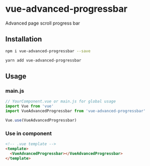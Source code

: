 # vue-advanced-progressbar
Advanced page scroll progress bar

## Installation

``` bash
npm i vue-advanced-progressbar --save
```

``` bash
yarn add vue-advanced-progressbar
```

## Usage

### main.js

``` javascript
// YourComponent.vue or main.js for global usage
import Vue from 'vue'
import VueAdvancedProgressbar from 'vue-advanced-progressbar'

Vue.use(VueAdvancedProgressbar)
```

### Use in component

``` html
<!-- .vue template -->
<template>
  <VueAdvancedProgressbar></VueAdvancedProgressbar>
</template>
```